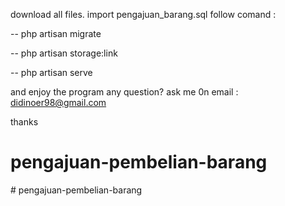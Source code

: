 download all files.
import pengajuan_barang.sql
follow comand : 

 -- php artisan migrate
 
 -- php artisan storage:link 
 
-- php artisan serve

and enjoy the program
any question? ask me 0n email : didinoer98@gmail.com

thanks
# pengajuan-pembelian-barang
#   p e n g a j u a n - p e m b e l i a n - b a r a n g  
 
